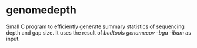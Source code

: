# genomedepth
Small C program to efficiently generate summary statistics of sequencing depth and gap size. It uses the result of *bedtools genomecov -bga -ibam* as input.
